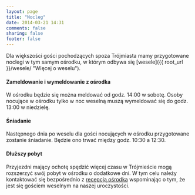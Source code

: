 ```yaml
---
layout: page
title: "Nocleg"
date: 2014-03-21 14:31
comments: false
sharing: false
footer: false
---
```


Dla większości gości pochodzących spoza Trójmiasta mamy przygotowane noclegi
w tym samym ośrodku, w którym odbywa się [wesele]({{ root_url }}/wesele/
"Więcej o weselu").

#### Zameldowanie i wymeldowanie z ośrodka
W ośrodku będzie się można meldować od godz. 14:00 w sobotę. Osoby nocujące
w ośrodku tylko w noc weselną muszą wymeldować się do godz. 13:00 w
niedzielę.

#### Śniadanie
Następnego dnia po weselu dla gości nocujących w ośrodku przygotowane
zostanie śniadanie. Będzie ono trwać między godz. 10:30 a 12:30.

#### Dłuższy pobyt
Przyjezdni mający ochotę spędzić więcej czasu w Trójmieście mogą rozszerzyć
swój pobyt w ośrodku o dodatkowe dni. W tym celu należy kontaktować się
bezpośrednio z [recepcją ośrodka](http://csr.pg.gda.pl/ "Strona ośrodka")
wspominając o tym, że jest się gościem weselnym na naszej uroczystości.
